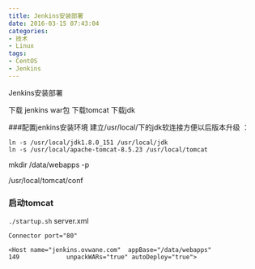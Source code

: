 ```yaml
---
title: Jenkins安装部署
date: 2016-03-15 07:43:04
categories:
- 技术
- Linux
tags:
- CentOS
- Jenkins
---
```


Jenkins安装部署

下载 jenkins war包
下载tomcat
下载jdk

###配置jenkins安装环境
建立/usr/local/下的jdk软连接方便以后版本升级 ：

```
ln -s /usr/local/jdk1.8.0_151 /usr/local/jdk
ln -s /usr/local/apache-tomcat-8.5.23 /usr/local/tomcat
```


mkdir /data/webapps -p

/usr/local/tomcat/conf

### 启动tomcat

`./startup.sh`
server.xml

```
Connector port="80" 

<Host name="jenkins.ovwane.com"  appBase="/data/webapps"
149             unpackWARs="true" autoDeploy="true">
```